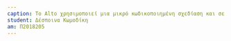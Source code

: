 ```yaml
---
caption: Το Alto χρησιμοποιεί μια μικρό κωδικοποιημένη σχεδίαση και σε αντίθεση με πολλούς υπολογιστές, η μηχανή μικρό κώδικα δεν είναι κρυμμένη από τον προγραμματιστή σε μια πολυεπίπεδη σχεδίαση. Το Alto προσφέρει μια αριθμητική λογική μονάδα bit-slice(ALU) που βασίζεται στο Texas Instruments 74181, ένα κατάστημα ελέγχου ROM με μια εγγράψιμη επέκταση αποθήκευσης ελέγχου και έχει 128 ΚΒ κύριας μνήμης. Η μαζική αποθήκευση παρέχεται από μια μονάδα σκληρού δίσκου που χρησιμοποιεί μια αφαιρούμενη κασέτα 2,5 MB μίας πλάκας παρόμοια με εκείνα που χρησιμοποιούνται από το IBM 2310.
student: Δέσποινα Κωμοδίκη
am: Π2018205
---
```

